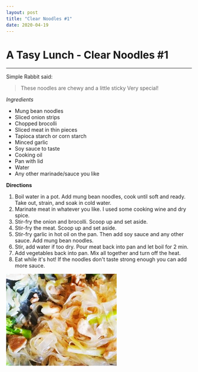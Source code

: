 ```yaml
---
layout: post
title: "Clear Noodles #1"
date: 2020-04-19
---
```

# A Tasy Lunch - Clear Noodles #1
---
Simple Rabbit said:
> These noodles are chewy and a little sticky
> Very special!

*Ingredients*
* Mung bean noodles
* Sliced onion strips
* Chopped brocolli
* Sliced meat in thin pieces
* Tapioca starch or corn starch
* Minced garlic
* Soy sauce to taste
* Cooking oil
* Pan with lid
* Water
* Any other marinade/sauce you like

**Directions**
1. Boil water in a pot. Add mung bean noodles, cook until soft and ready. Take out, strain, and soak in cold water. 
2. Marinate meat in whatever you like. I used some cooking wine and dry spice. 
3. Stir-fry the onion and brocolli. Scoop up and set aside. 
4. Stir-fry the meat. Scoop up and set aside. 
5. Stir-fry garlic in hot oil on the pan. Then add soy sauce and any other sauce. Add mung bean noodles. 
6. Stir, add water if too dry. Pour meat back into pan and let boil for 2 min. 
7. Add vegetables back into pan. Mix all together and turn off the heat. 
8. Eat while it's hot! If the noodles don't taste strong enough you can add more sauce. 

![Mushroom and Egg Noodles Photo](/../../../images/posts/noodle3.jpg)

